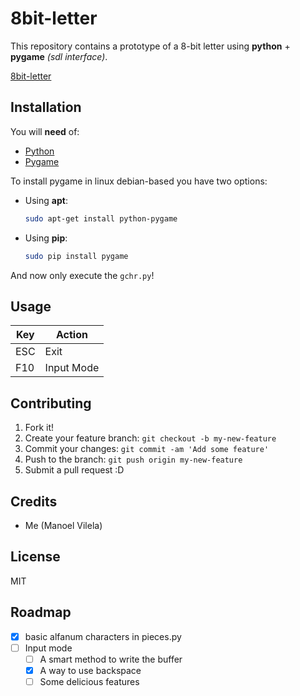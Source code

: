 # 8bit-letter

This repository contains a prototype of a 8-bit letter using **python** + **pygame** _(sdl interface)_.

[8bit-letter](8bit-letter-example.gif)

## Installation

You will **need** of:
  * [Python](https://www.python.org/)
  * [Pygame](http://www.pygame.org/download.shtml)

To install pygame in linux debian-based you have two options:

  * Using **apt**:
    ```bash
    sudo apt-get install python-pygame
    ```
 
  * Using **pip**:
    ```bash
    sudo pip install pygame
    ```

And now only execute the `gchr.py`!

## Usage

 Key  |      Action       |
------| ----------------  |
 ESC  |       Exit        |
 F10  |    Input Mode     |

## Contributing

1. Fork it!
2. Create your feature branch: `git checkout -b my-new-feature`
3. Commit your changes: `git commit -am 'Add some feature'`
4. Push to the branch: `git push origin my-new-feature`
5. Submit a pull request :D

## Credits

  * Me (Manoel Vilela)

## License

MIT

## Roadmap
  - [X] basic alfanum characters in pieces.py 
  - [ ] Input mode
    - [ ] A smart method to write the buffer
    - [X] A way to use backspace
    - [ ] Some delicious features
